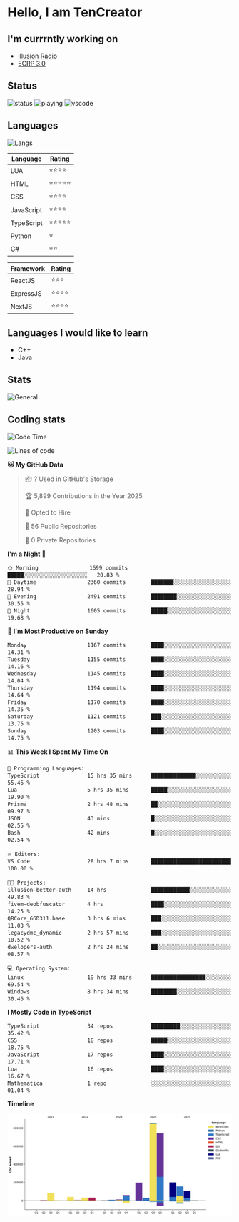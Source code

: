 # Hello, I am TenCreator

## I'm currrntly working on
- [Illusion Radio](https://illusionradio.co.uk/)
- [ECRP 3.0](http://github.com/Emerald-Coast-Roleplay/)

## Status
![status](https://api.statusbadges.me/badge/status/518334475038359555?simple=true&style=for-the-badge)
![playing](https://api.statusbadges.me/badge/playing/518334475038359555?style=for-the-badge)
![vscode](https://api.statusbadges.me/badge/vscode/518334475038359555?style=for-the-badge)

## Languages
![Langs](https://github-readme-stats.vercel.app/api/top-langs/?username=tencreator&layout=compact&theme=radical)


|Language|Rating|
|--------|------|
|LUA|⭐️⭐️⭐️⭐️|
|HTML|⭐️⭐️⭐️⭐️⭐️|
|CSS|⭐️⭐️⭐️⭐️|
|JavaScript|⭐️⭐️⭐️⭐️|
|TypeScript|⭐️⭐️⭐️⭐️⭐️|
|Python|⭐️|
|C#|⭐️⭐️ |

|Framework|Rating|
|--------|------|
|ReactJS|⭐️⭐️⭐|
|ExpressJS|⭐️⭐️⭐️⭐️|
|NextJS|⭐️⭐️⭐⭐️|

## Languages I would like to learn
- C++
- Java

## Stats
![General](https://github-readme-stats.vercel.app/api?username=tencreator&show_icons=true&theme=radical)

## Coding stats

<!--START_SECTION:waka-->
![Code Time](http://img.shields.io/badge/Code%20Time-742%20hrs%2017%20mins-blue)

![Lines of code](https://img.shields.io/badge/From%20Hello%20World%20I%27ve%20Written-2.6%20million%20lines%20of%20code-blue)

**🐱 My GitHub Data** 

> 📦 ? Used in GitHub's Storage 
 > 
> 🏆 5,899 Contributions in the Year 2025
 > 
> 💼 Opted to Hire
 > 
> 📜 56 Public Repositories 
 > 
> 🔑 0 Private Repositories 
 > 
**I'm a Night 🦉** 

```text
🌞 Morning                1699 commits        █████░░░░░░░░░░░░░░░░░░░░   20.83 % 
🌆 Daytime                2360 commits        ███████░░░░░░░░░░░░░░░░░░   28.94 % 
🌃 Evening                2491 commits        ████████░░░░░░░░░░░░░░░░░   30.55 % 
🌙 Night                  1605 commits        █████░░░░░░░░░░░░░░░░░░░░   19.68 % 
```
📅 **I'm Most Productive on Sunday** 

```text
Monday                   1167 commits        ████░░░░░░░░░░░░░░░░░░░░░   14.31 % 
Tuesday                  1155 commits        ████░░░░░░░░░░░░░░░░░░░░░   14.16 % 
Wednesday                1145 commits        ████░░░░░░░░░░░░░░░░░░░░░   14.04 % 
Thursday                 1194 commits        ████░░░░░░░░░░░░░░░░░░░░░   14.64 % 
Friday                   1170 commits        ████░░░░░░░░░░░░░░░░░░░░░   14.35 % 
Saturday                 1121 commits        ███░░░░░░░░░░░░░░░░░░░░░░   13.75 % 
Sunday                   1203 commits        ████░░░░░░░░░░░░░░░░░░░░░   14.75 % 
```


📊 **This Week I Spent My Time On** 

```text
💬 Programming Languages: 
TypeScript               15 hrs 35 mins      ██████████████░░░░░░░░░░░   55.46 % 
Lua                      5 hrs 35 mins       █████░░░░░░░░░░░░░░░░░░░░   19.90 % 
Prisma                   2 hrs 48 mins       ██░░░░░░░░░░░░░░░░░░░░░░░   09.97 % 
JSON                     43 mins             █░░░░░░░░░░░░░░░░░░░░░░░░   02.55 % 
Bash                     42 mins             █░░░░░░░░░░░░░░░░░░░░░░░░   02.54 % 

🔥 Editors: 
VS Code                  28 hrs 7 mins       █████████████████████████   100.00 % 

🐱‍💻 Projects: 
illusion-better-auth     14 hrs              ████████████░░░░░░░░░░░░░   49.83 % 
fivem-deobfuscator       4 hrs               ████░░░░░░░░░░░░░░░░░░░░░   14.25 % 
QBCore_66D311.base       3 hrs 6 mins        ███░░░░░░░░░░░░░░░░░░░░░░   11.03 % 
legacydmc_dynamic        2 hrs 57 mins       ███░░░░░░░░░░░░░░░░░░░░░░   10.52 % 
dwelopers-auth           2 hrs 24 mins       ██░░░░░░░░░░░░░░░░░░░░░░░   08.57 % 

💻 Operating System: 
Linux                    19 hrs 33 mins      █████████████████░░░░░░░░   69.54 % 
Windows                  8 hrs 34 mins       ████████░░░░░░░░░░░░░░░░░   30.46 % 
```

**I Mostly Code in TypeScript** 

```text
TypeScript               34 repos            █████████░░░░░░░░░░░░░░░░   35.42 % 
CSS                      18 repos            █████░░░░░░░░░░░░░░░░░░░░   18.75 % 
JavaScript               17 repos            ████░░░░░░░░░░░░░░░░░░░░░   17.71 % 
Lua                      16 repos            ████░░░░░░░░░░░░░░░░░░░░░   16.67 % 
Mathematica              1 repo              ░░░░░░░░░░░░░░░░░░░░░░░░░   01.04 % 
```



**Timeline**

![Lines of Code chart](https://raw.githubusercontent.com/tencreator/tencreator/main/assets/bar_graph.png)


<!--END_SECTION:waka-->
